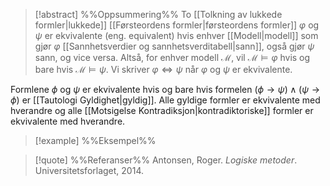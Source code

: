 
> [!abstract] %%Oppsummering%%
> To [[Tolkning av lukkede formler|lukkede]] [[Førsteordens formler|førsteordens formler]] $\varphi$ og $\psi$ er ekvivalente (eng. equivalent) hvis enhver [[Modell|modell]] som gjør $\varphi$ [[Sannhetsverdier og sannhetsverditabell|sann]], også gjør $\psi$ sann, og vice versa. Altså, for enhver modell $\mathcal{M}$, vil $\mathcal{M}\models \varphi$ hvis og bare hvis $\mathcal{M}\models \psi$. Vi skriver $\varphi\Leftrightarrow\psi$ når $\varphi$ og $\psi$ er ekvivalente.

Formlene $\phi$ og $\psi$ er ekvivalente hvis og bare hvis formelen $\left(\phi\rightarrow \psi\right)\wedge \left(\psi\rightarrow \phi\right)$ er [[Tautologi Gyldighet|gyldig]]. Alle gyldige formler er ekvivalente med hverandre og alle [[Motsigelse Kontradiksjon|kontradiktoriske]] formler er ekvivalente med hverandre.

> [!example] %%Eksempel%%
> 

> [!quote] %%Referanser%%
>Antonsen, Roger. *Logiske metoder*. Universitetsforlaget, 2014.


